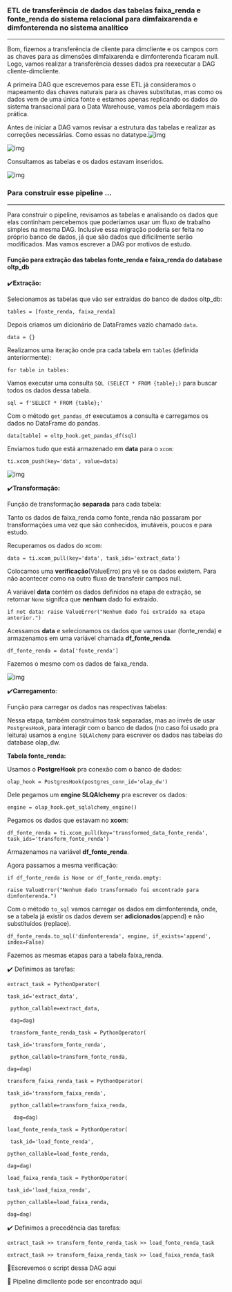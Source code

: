 <h3>ETL de transferência de dados das tabelas faixa_renda e fonte_renda do sistema relacional para dimfaixarenda e dimfonterenda no sistema analítico </h3>

-----------------------------------------------

Bom, fizemos a transferência de cliente para dimcliente e os campos com as chaves para as dimensões dimfaixarenda e dimfonterenda ficaram null. Logo, vamos realizar a transferência desses dados pra reexecutar a DAG cliente-dimcliente.

A primeira DAG que escrevemos para esse ETL já consideramos o mapeamento das chaves naturais para as chaves substitutas, mas como os dados vem de uma única fonte e estamos apenas replicando os dados do sistema transacional para o Data Warehouse, vamos pela abordagem mais prática.

Antes de iniciar a DAG vamos revisar a estrutura das tabelas e realizar as correções necessárias. Como essas no datatype.![img](https://lh7-rt.googleusercontent.com/docsz/AD_4nXcTUqcJIc_7ybhbcBLz2aEqaKKeyhcnoa2Dr1qjZVu-Yi7m1ninZXixLfl1hDPxNXIjTV50qTQjL1M20hjgbF0u98Q_Ghgheol1pUF1laa7MDi2Hbdogi0ojkAFad6dNx-xtS_4CmIVM-go7G28xL9_t5ZS?key=mcTeGO_pylJdcN1ITL-rTQ)



![img](https://lh7-rt.googleusercontent.com/docsz/AD_4nXdmo_sahNlgaK84VIDnHAlRXkNTeF_6r85cXXY2z03-dvsg65AB1DfE3HwfpeAmyq7Bo---ILeObagxuLxaA11bP5do4eBBrDz7LPSr7Fy-d9DoCsvyc_0UleDhfFSye5_q5tcu2S04zJyVbxWQHVXJPYaW?key=mcTeGO_pylJdcN1ITL-rTQ)



Consultamos as tabelas e os dados estavam inseridos.

![img](https://lh7-rt.googleusercontent.com/docsz/AD_4nXd2BP9h97c60JclUp5jlcxcCsT-thiuMTCUV4af6u3XPQmxKHm26g_XeOKfZvvt1Rld9jp-m_ypOzp-CMMBW_NWN7T5MTxA2GmADJh8CwuaE4QkuvcQ4c3hv5-HMu1Dyq87UW1w5NOvbIDhobMgOhSGtcNB?key=mcTeGO_pylJdcN1ITL-rTQ)

<h3>Para construir esse pipeline ... </h3>

---------------------------

Para construir o pipeline, revisamos as tabelas e analisando os dados que elas continham percebemos que poderíamos usar um fluxo de trabalho simples na mesma DAG. Inclusive essa migração poderia ser feita no próprio banco de dados, já que são dados que dificilmente serão modificados. Mas vamos escrever a DAG por motivos de estudo.

<h4>Função para extração das tabelas fonte_renda e faixa_renda do database oltp_db</h4>

:heavy_check_mark:**Extração:**

Selecionamos as tabelas que vão ser extraídas do banco de dados oltp_db:

`tables = [fonte_renda, faixa_renda]`

Depois criamos um dicionário de DataFrames vazio chamado `data`.

`data = {}`

Realizamos uma iteração onde pra cada tabela em `tables` (definida anteriormente):

`for table in tables:`

Vamos executar uma consulta `SQL (SELECT * FROM {table};)` para buscar todos os dados dessa tabela.

`sql = f'SELECT * FROM {table};'`

Com o método `get_pandas_df` executamos a consulta e carregamos os dados no DataFrame do pandas.

`data[table] = oltp_hook.get_pandas_df(sql)`

Enviamos tudo que está armazenado em **data** para o `xcom`:

`ti.xcom_push(key='data', value=data)`



![img](https://lh7-rt.googleusercontent.com/docsz/AD_4nXfNIMqVSqKK-kJgshvr2nGs6N1sCWVENj7UUn35Bz2bVBwiJyrAWWz6DfLIUQjSZLEHuUXuWC6a1SJb1MZSqSNQC051TjHOkvAjaDSu8knFuWzyRDCdX9Li7JpY5btoIzmX6TA6YLxA61o2m_bREiJj0WM?key=mcTeGO_pylJdcN1ITL-rTQ)



:heavy_check_mark:**Transformação:**

Função de transformação **separada** para cada tabela:

Tanto os dados de faixa_renda como fonte_renda não passaram por transformações uma vez que são conhecidos, imutáveis, poucos e para estudo.

Recuperamos os dados do xcom:

`data = ti.xcom_pull(key='data', task_ids='extract_data')`

Colocamos uma **verificação**(ValueErro) pra vê se os dados existem. Para não acontecer como na outro fluxo de transferir campos null. 

A variável **data** contém os dados definidos na etapa de extração, se retornar `None` signifca que **nenhum** dado foi extraído.

`if not data: raise ValueError("Nenhum dado foi extraído na etapa anterior.")`

Acessamos **data** e selecionamos os dados que vamos usar (fonte_renda) e armazenamos em uma variável chamada **df_fonte_renda**.

`df_fonte_renda = data['fonte_renda']`

Fazemos o mesmo com os dados de faixa_renda.

![img](https://lh7-rt.googleusercontent.com/docsz/AD_4nXeH8Myp_8nLDvo7sdrjj4DefwUo4JRkEdjewbYX4mF9Xe5lsyqHdOsGo2gQ8nFavPTZ9YUWqdRCngAibEeRYub5xPzg1-XHXrmH7AZVyJhMy9g3Mas8vxrAJEkK6giczHrjW1HD7cs8j-L_3K756_75oK6d?key=mcTeGO_pylJdcN1ITL-rTQ)

:heavy_check_mark:**Carregamento**:

Função para carregar os dados nas respectivas tabelas:

Nessa etapa, também construímos task separadas, mas ao invés de usar  `PostgresHook`, para interagir com o banco de dados (no caso foi usado pra leitura) usamos a `engine SQLAlchemy` para escrever os dados nas tabelas do database olap_dw.

**Tabela fonte_renda:**

Usamos o **PostgreHook** pra conexão com o banco de dados:

`olap_hook = PostgresHook(postgres_conn_id='olap_dw')`

Dele pegamos um  **engine SLQAlchemy** pra escrever os dados:

`engine = olap_hook.get_sqlalchemy_engine()`

Pegamos os dados que estavam no **xcom**:

`df_fonte_renda = ti.xcom_pull(key='transformed_data_fonte_renda', task_ids='transform_fonte_renda')`

Armazenamos na variável **df_fonte_renda**.

Agora passamos a mesma verificação:

```if df_fonte_renda is None or df_fonte_renda.empty: ```

```raise ValueError("Nenhum dado transformado foi encontrado para dimfonterenda.")```

Com o método `to_sql` vamos carregar os dados em dimfonterenda, onde, se a tabela já existir os dados devem ser **adicionados**(append) e não substituídos (replace).

`df_fonte_renda.to_sql('dimfonterenda', engine, if_exists='append', index=False)`

Fazemos as mesmas etapas para a tabela faixa_renda.

:heavy_check_mark: Definimos as tarefas:

```extract_task = PythonOperator( ```

```task_id='extract_data',```

``` python_callable=extract_data,``` 

``` dag=dag)```



``` transform_fonte_renda_task = PythonOperator(``` 

```task_id='transform_fonte_renda',```

``` python_callable=transform_fonte_renda,```

``` dag=dag) ```



```transform_faixa_renda_task = PythonOperator( ```

```task_id='transform_faixa_renda',```

``` python_callable=transform_faixa_renda,``` 

```  dag=dag)```



```load_fonte_renda_task = PythonOperator(```

``` task_id='load_fonte_renda',```

```python_callable=load_fonte_renda,```

```dag=dag)```



```load_faixa_renda_task = PythonOperator(```

```task_id='load_faixa_renda',```

```python_callable=load_faixa_renda,```

```dag=dag)```



:heavy_check_mark: Definimos a precedência das tarefas:

`extract_task >> transform_fonte_renda_task >> load_fonte_renda_task`

`extract_task >> transform_faixa_renda_task >> load_faixa_renda_task `



:pushpin:Escrevemos o script dessa DAG aqui

:pushpin: Pipeline dimcliente pode ser encontrado aqui